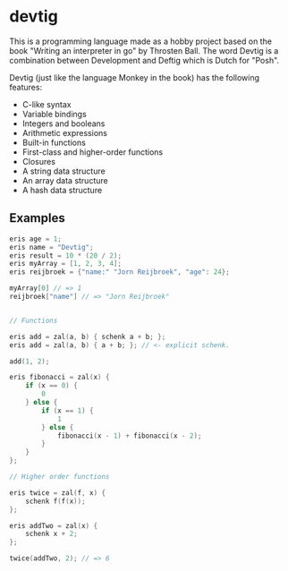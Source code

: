 # devtig

This is a programming language made as a hobby project based on the book "Writing an interpreter in go" by Throsten Ball. The word Devtig is a combination between Development and Deftig which is Dutch for "Posh".

Devtig (just like the language Monkey in the book) has the following features:
- C-like syntax
- Variable bindings
- Integers and booleans
- Arithmetic expressions
- Built-in functions
- First-class and higher-order functions
- Closures
- A string data structure
- An array data structure
- A hash data structure

## Examples

```c
eris age = 1;
eris name = "Devtig";
eris result = 10 * (20 / 2);
eris myArray = [1, 2, 3, 4];
eris reijbroek = {"name:" "Jorn Reijbroek", "age": 24};

myArray[0] // => 1
reijbroek["name"] // => "Jorn Reijbroek"


// Functions

eris add = zal(a, b) { schenk a + b; };
eris add = zal(a, b) { a + b; }; // <- explicit schenk.

add(1, 2);

eris fibonacci = zal(x) {
	if (x == 0) {
    	0
    } else {
    	if (x == 1) {
			1
		} else {
			fibonacci(x - 1) + fibonacci(x - 2);
		}
    }
};

// Higher order functions

eris twice = zal(f, x) {
	schenk f(f(x));
};

eris addTwo = zal(x) {
	schenk x + 2;
};

twice(addTwo, 2); // => 6
```